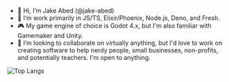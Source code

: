 - 👋 Hi, I’m Jake Abed (@jake-abed)
- 🌱 I’m work primarily in JS/TS, Elixir/Phoenix, Node.js, Deno, and Fresh.
- 🎮 My game engine of choice is Godot 4.x, but I'm also familiar with Gamemaker and Unity.
- 💞️ I’m looking to collaborate on virtually anything, but I'd love to work on creating software to help nerdy people, small businesses, non-profits, and potentially teachers. I'm open to anything.

![Top Langs](https://github-readme-stats.vercel.app/api/top-langs/?username=jake-abed&size_weight=1&count_weight=0.5&show_icons=true&theme=transparent)
<!---
jake-abed/jake-abed is a ✨ special ✨ repository because its `README.md` (this file) appears on your GitHub profile.
You can click the Preview link to take a look at your changes.
--->
